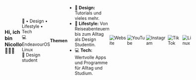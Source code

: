 <div style="display: flex; align-items: center;">
<a href="https://github.com/thisisnicollo/March_2024_Wallpaper/" style="text-decoration: none;"><img align="right" src="https://github.com/thisisnicollo/March_2024_Wallpaper/blob/6daba78cb978a1ceb7274cccf2c66d54fdc15a2f/Assets/March_2024_Wallpaper1.jpg" alt="Bild 1" style="display:block; margin-bottom: 10px; width: 40%;" title="Hier geht es zu den neusten Wallpapern"> </a>
   
<h3> Hi, ich bin Nicollo 🤸🏽‍♀️</h3>
    <p> 🧸 • Design • Lifestyle • Tech <br>💻 EndeavourOS Linux<br> 🤍 Design student</p>
<b>Themen</b>
    <ul>
      <li>🤍 <b>Design:</b> Tutorials und vieles mehr.</li>
      <li>🧸 <b>Lifestyle:</b> Von Reiseabenteuern bis zum Alltag als Design Studentin.</li>
      <li>💻 <b>Tech:</b> Wertvolle Apps und Programme für Alltag und Studium.</li>
    </ul>
    <a href="https://nicollo.carrd.co/" style="text-decoration: none;"><img src="https://img.shields.io/badge/website-000000?style=for-the-badge&logo=About.me&logoColor=white" alt="Website" title="nicollo.carrd.co"></a>&nbsp; &nbsp; 
    <a href="https://www.youtube.com/@thisisnicollo/" style="text-decoration: none;"><img src="https://img.shields.io/badge/YouTube-FF0000?style=for-the-badge&logo=youtube&logoColor=white" alt="YouTube" title="YouTube" ></a>&nbsp; &nbsp; 
    <a href="https://www.instagram.com/thisisnicollo" style="text-decoration: none;"><img src="https://img.shields.io/badge/Instagram-E4405F?style=for-the-badge&logo=instagram&logoColor=white" alt="Instagram" title="Instagram" ></a>&nbsp; &nbsp; 
    <a href="https://www.tiktok.com/@thisisnicollo/" style="text-decoration: none;"><img src="https://img.shields.io/badge/TikTok-000000?style=for-the-badge&logo=tiktok&logoColor=white" alt="TikTok" title="TikTok"></a>&nbsp; &nbsp; 
    <a href="#" style="text-decoration: none;"><img src="https://img.shields.io/badge/Linux-FCC624?style=for-the-badge&logo=linux&logoColor=black" alt="Linux" title="Linux, yeahh"></a>&nbsp;&nbsp;
</div>
